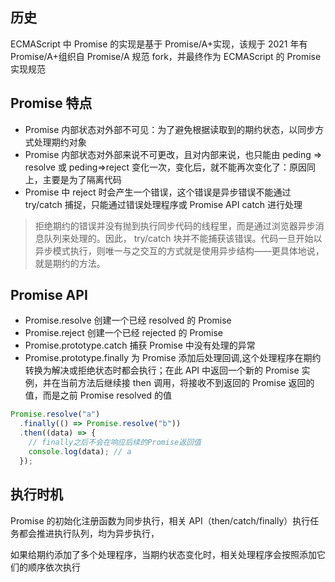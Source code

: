 ## 历史

ECMAScript 中 Promise 的实现是基于 Promise/A+实现，该规于 2021 年有 Promise/A+组织自 Promise/A 规范 fork，并最终作为 ECMAScript 的 Promise 实现规范

## Promise 特点

- Promise 内部状态对外部不可见：为了避免根据读取到的期约状态，以同步方式处理期约对象
- Promise 内部状态对外部来说不可更改，且对内部来说，也只能由 peding => resolve 或 peding=>reject 变化一次，变化后，就不能再次变化了：原因同上，主要是为了隔离代码
- Promise 中 reject 时会产生一个错误，这个错误是异步错误不能通过 try/catch 捕捉，只能通过错误处理程序或 Promise API catch 进行处理

> 拒绝期约的错误并没有抛到执行同步代码的线程里，而是通过浏览器异步消息队列来处理的。因此， try/catch 块并不能捕获该错误。代码一旦开始以异步模式执行，则唯一与之交互的方式就是使用异步结构——更具体地说，就是期约的方法。

## Promise API

- Promise.resolve 创建一个已经 resolved 的 Promise
- Promise.reject 创建一个已经 rejected 的 Promise
- Promise.prototype.catch 捕获 Promise 中没有处理的异常
- Promise.prototype.finally 为 Promise 添加后处理回调,这个处理程序在期约转换为解决或拒绝状态时都会执行；在此 API 中返回一个新的 Promise 实例，并在当前方法后继续接 then 调用，将接收不到返回的 Promise 返回的值，而是之前 Promise resolved 的值

```js
Promise.resolve("a")
  .finally(() => Promise.resolve("b"))
  .then((data) => {
    // finally之后不会在响应后续的Promise返回值
    console.log(data); // a
  });
```

## 执行时机

Promise 的初始化注册函数为同步执行，相关 API（then/catch/finally）执行任务都会推进执行队列，均为异步执行，

如果给期约添加了多个处理程序，当期约状态变化时，相关处理程序会按照添加它们的顺序依次执行
